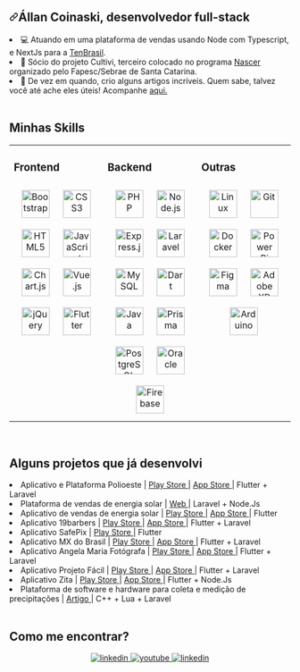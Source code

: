 <!--
**AllanCoinaski/AllanCoinaski** is a ✨ _special_ ✨ repository because its `README.md` (this file) appears on your GitHub profile.

Here are some ideas to get you started:

- 🔭 I’m currently working on ...
- 🌱 I’m currently learning ...
- 👯 I’m looking to collaborate on ...
- 🤔 I’m looking for help with ...
- 💬 Ask me about ...
- 📫 How to reach me: ...
- 😄 Pronouns: ...
- ⚡ Fun fact: ...
-->

  
<h2 dir="auto"><a id="user-content-allan" class="anchor" aria-hidden="true" href="#allan-coinaski"><svg class="octicon octicon-link" viewBox="0 0 16 16" version="1.1" width="16" height="16" aria-hidden="true"><path fill-rule="evenodd" d="M7.775 3.275a.75.75 0 001.06 1.06l1.25-1.25a2 2 0 112.83 2.83l-2.5 2.5a2 2 0 01-2.83 0 .75.75 0 00-1.06 1.06 3.5 3.5 0 004.95 0l2.5-2.5a3.5 3.5 0 00-4.95-4.95l-1.25 1.25zm-4.69 9.64a2 2 0 010-2.83l2.5-2.5a2 2 0 012.83 0 .75.75 0 001.06-1.06 3.5 3.5 0 00-4.95 0l-2.5 2.5a3.5 3.5 0 004.95 4.95l1.25-1.25a.75.75 0 00-1.06-1.06l-1.25 1.25a2 2 0 01-2.83 0z"></path></svg></a>Állan Coinaski, desenvolvedor full-stack</h2>
 
<li>  💻 Atuando em uma plataforma de vendas usando Node com Typescript, e NextJs para a <a href = "https://tenbrasil.com.br/" target="_blank"/> TenBrasil</a>. </li>

<li>  🔭 Sócio do projeto Cultivi, terceiro colocado no programa <a href="https://fapesc.sc.gov.br/2022/06/23/edital-de-chamada-publica-fapesc-sebrae-no-26-2022-programa-nascer-de-pre-incubacao-de-ideias-inovadoras-para-o-ecossistema-catarinense-de-inovacao-3a-edicao/" target="_blank"/> Nascer </a>  organizado pelo Fapesc/Sebrae de Santa Catarina. </li> 
 
<li>  📰 De vez em quando, crio alguns artigos incríveis. Quem sabe, talvez você até ache eles úteis! Acompanhe <a href="https://medium.com/@opatodev" target="_blank"/> aqui. </a> </li>




<br/>  


## Minhas Skills 
<table><tr><td valign="top" width="33%">



### Frontend  
<div align="center">  
<a href="https://getbootstrap.com/docs/3.4/javascript/" target="_blank"><img style="margin: 10px" src="https://profilinator.rishav.dev/skills-assets/bootstrap-plain.svg" alt="Bootstrap" height="50" /></a>  
<a href="https://www.w3schools.com/css/" target="_blank"><img style="margin: 10px" src="https://profilinator.rishav.dev/skills-assets/css3-original-wordmark.svg" alt="CSS3" height="50" /></a>  
<a href="https://en.wikipedia.org/wiki/HTML5" target="_blank"><img style="margin: 10px" src="https://profilinator.rishav.dev/skills-assets/html5-original-wordmark.svg" alt="HTML5" height="50" /></a>  
<a href="https://www.javascript.com/" target="_blank"><img style="margin: 10px" src="https://profilinator.rishav.dev/skills-assets/javascript-original.svg" alt="JavaScript" height="50" /></a>  
<a href="https://www.chartjs.org/" target="_blank"><img style="margin: 10px" src="https://profilinator.rishav.dev/skills-assets/logo-title.svg" alt="Chart.js" height="50" /></a>  
<a href="https://vuejs.org/" target="_blank"><img style="margin: 10px" src="https://profilinator.rishav.dev/skills-assets/vuejs-original-wordmark.svg" alt="Vue.js" height="50" /></a>  
<a href="https://jquery.com/" target="_blank"><img style="margin: 10px" src="https://profilinator.rishav.dev/skills-assets/jquery.png" alt="jQuery" height="50" /></a>  
<a href="https://flutter.dev/" target="_blank"><img style="margin: 10px" src="https://profilinator.rishav.dev/skills-assets/flutterio-icon.svg" alt="Flutter" height="50" /></a>  
</div>

</td><td valign="top" width="33%">



### Backend  
<div align="center">  
<a href="https://www.php.net/" target="_blank"><img style="margin: 10px" src="https://profilinator.rishav.dev/skills-assets/php-original.svg" alt="PHP" height="50" /></a>  
<a href="https://nodejs.org/" target="_blank"><img style="margin: 10px" src="https://profilinator.rishav.dev/skills-assets/nodejs-original-wordmark.svg" alt="Node.js" height="50" /></a>  
<a href="https://expressjs.com/" target="_blank"><img style="margin: 10px" src="https://profilinator.rishav.dev/skills-assets/express-original-wordmark.svg" alt="Express.js" height="50" /></a>  
<a href="https://laravel.com/" target="_blank"><img style="margin: 10px" src="https://profilinator.rishav.dev/skills-assets/laravel-plain-wordmark.svg" alt="Laravel" height="50" /></a>  
<a href="https://www.mysql.com/" target="_blank"><img style="margin: 10px" src="https://profilinator.rishav.dev/skills-assets/mysql-original-wordmark.svg" alt="MySQL" height="50" /></a>   
<a href="https://dart.dev/" target="_blank"><img style="margin: 10px" src="https://profilinator.rishav.dev/skills-assets/dartlang-icon.svg" alt="Dart" height="50" /></a>  
<a href="https://www.java.com/" target="_blank"><img style="margin: 10px" src="https://profilinator.rishav.dev/skills-assets/java-original-wordmark.svg" alt="Java" height="50" /></a>  
<a href="https://www.prisma.io/" target="_blank"><img style="margin: 10px" src="https://profilinator.rishav.dev/skills-assets/prisma.png" alt="Prisma" height="50" /></a>  
<a href="https://www.postgresql.org/" target="_blank"><img style="margin: 10px" src="https://profilinator.rishav.dev/skills-assets/postgresql-original-wordmark.svg" alt="PostgreSQL" height="50" /></a>  
<a href="https://www.oracle.com/in/index.html" target="_blank"><img style="margin: 10px" src="https://profilinator.rishav.dev/skills-assets/oracle-original.svg" alt="Oracle" height="50" /></a>  
<a href="https://firebase.google.com/" target="_blank"><img style="margin: 10px" src="https://profilinator.rishav.dev/skills-assets/firebase.png" alt="Firebase" height="50" /></a>  
</div>

</td><td valign="top" width="33%">


### Outras  
<div align="center">  
<a href="https://www.linux.org/" target="_blank"><img style="margin: 10px" src="https://profilinator.rishav.dev/skills-assets/linux-original.svg" alt="Linux" height="50" /></a>  
<a href="https://github.com/" target="_blank"><img style="margin: 10px" src="https://profilinator.rishav.dev/skills-assets/git-scm-icon.svg" alt="Git" height="50" /></a>  
<a href="https://www.docker.com/" target="_blank"><img style="margin: 10px" src="https://profilinator.rishav.dev/skills-assets/docker-original-wordmark.svg" alt="Docker" height="50" /></a>  
<a href="https://powerbi.microsoft.com/en-us/" target="_blank"><img style="margin: 10px" src="https://profilinator.rishav.dev/skills-assets/powerbi.png" alt="Power Bi" height="50" /></a>  
<a href="https://www.figma.com/" target="_blank"><img style="margin: 10px" src="https://profilinator.rishav.dev/skills-assets/figma-icon.svg" alt="Figma" height="50" /></a>  
<a href="https://www.adobe.com/in/products/xd.html" target="_blank"><img style="margin: 10px" src="https://profilinator.rishav.dev/skills-assets/adobexd.png" alt="Adobe XD" height="50" /></a>  
<a href="https://www.arduino.cc/" target="_blank"><img style="margin: 10px" src="https://profilinator.rishav.dev/skills-assets/arduino.png" alt="Arduino" height="50" /></a>  
</div>

</td></tr></table>  

<br/>  

## Alguns projetos que já desenvolvi
<li> Aplicativo e Plataforma Polioeste   | <a href="https://play.google.com/store/apps/details?id=br.com.polioeste.polioeste" target="_blank"/> Play Store </a> | <a href="https://apps.apple.com/app/polioeste-app/id6449092453" target="_blank"/> App Store </a>| Flutter + Laravel </li>  
<li> Plataforma de vendas de energia solar | <a href="https://plataforma.tenbrasil.com.br" target="_blank"/> Web </a> | Laravel + Node.Js </li>  
<li> Aplicativo de vendas de energia solar  | <a href="https://play.google.com/store/apps/details?id=br.com.tenbrasil.order.order" target="_blank"/> Play Store </a> | <a href="https://apps.apple.com/br/app/tenapp/id6447911618" target="_blank"/> App Store </a>| Flutter </li>  
<li> Aplicativo 19barbers   | <a href="https://play.google.com/store/apps/details?id=br.com.u19demarco.barber19demarco" target="_blank"/> Play Store </a> | <a href="https://apps.apple.com/br/app/19barbers/id1526017347" target="_blank"/> App Store </a>| Flutter + Laravel </li>  
<li> Aplicativo SafePix   | <a href="https://play.google.com/store/apps/details?id=com.safe.pix" target="_blank"/> Play Store </a> | Flutter  </li>  
<li> Aplicativo MX do Brasil   | <a href="https://play.google.com/store/apps/details?id=br.septecnologia.mx.mxdobrasil" target="_blank"/> Play Store </a> | <a href="https://apps.apple.com/br/app/mx-do-brasil/id1630850119" target="_blank"/> App Store </a>| Flutter + Laravel </li>  
<li> Aplicativo Angela Maria Fotógrafa   | <a href="https://play.google.com/store/apps/details?id=br.com.septecnologia.angela_maria_fotografa.angela_maria_fotografa" target="_blank"/> Play Store </a> | <a href="https://apps.apple.com/br/app/angela-maria-fot%C3%B3grafa/id1556359740" target="_blank"/> App Store </a>| Flutter + Laravel </li>  
<li> Aplicativo Projeto Fácil   | <a href="https://play.google.com/store/apps/details?id=br.com.septecnologia.appprojetofacil" target="_blank"/> Play Store </a> | <a href="https://apps.apple.com/br/app/projetof%C3%A1cil/id1546555129" target="_blank"/> App Store </a>| Flutter + Laravel </li>  
<li> Aplicativo Zita   | <a href="https://play.google.com/store/apps/details?id=br.com.alp.zita.zita" target="_blank"/> Play Store </a> | <a href="https://apps.apple.com/br/app/zita/id1581347519" target="_blank"/> App Store </a> | Flutter + Node.Js </li>  
<li> Plataforma de software e hardware para coleta e medição de precipitações | <a href="https://anais.abrhidro.org.br/works/5657" target="_blank"/> Artigo </a> | C++ + Lua + Laravel </li> 


<br/>  


## Como me encontrar?
<div align="center">
<!-- <a href="https://github.com/AllanCoinaski" target="_blank">
<img src=https://img.shields.io/badge/github-%2324292e.svg?&style=for-the-badge&logo=github&logoColor=white alt=github style="margin-bottom: 5px;" />
</a> -->
<a href="https://linkedin.com/in/állan-c-7149119b" target="_blank">
<img src=https://img.shields.io/badge/linkedin-%231E77B5.svg?&style=for-the-badge&logo=linkedin&logoColor=white alt=linkedin style="margin-bottom: 5px;" />
</a>
<a href="https://www.youtube.com/channel/UCuLn5KyvHJQPv9l_6XZbkJA" target="_blank">
<img src=https://img.shields.io/badge/youtube-%23EE4831.svg?&style=for-the-badge&logo=youtube&logoColor=white alt=youtube style="margin-bottom: 5px;" />
</a>  
<a href="mailto:coinaski-allan@hotmail.com" target="_blank">
<img src=https://img.shields.io/badge/Microsoft_Outlook-0078D4?style=for-the-badge&logo=microsoft-outlook&logoColor=white alt=linkedin style="margin-bottom: 5px;" />
</div>  


